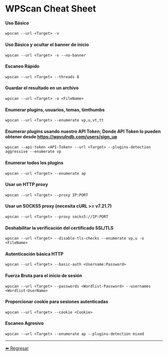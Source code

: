 # WPScan Cheat Sheet

#### Uso Básico
```
wpscan --url <Target> -v
```

#### Uso Básico y ocultar el banner de inicio
```
wpscan --url <Target> -v --no-banner
```

#### Escaneo Rápido
```
wpscan --url <Target> --threads 8
```

#### Guardar el resultado en un archivo
```
wpscan --url <Target> -o <FileName>
```

#### Enumerar plugins, usuarios, temas, timthumbs
```
wpscan --url <Target> --enumerate vp,u,vt,tt
```

#### Enumerar plugins usando nuestro API Token; Donde API Token lo pueden obtener desde https://wpvulndb.com/users/sign_up
```
wpscan --api-token <API-Token> --url <Target> --plugins-detection aggressive --enumerate vp
```

#### Enumerar todos los plugins
```
wpscan --url <Target> --enumerate ap
```

#### Usar un HTTP proxy
```
wpscan --url <Target> --proxy IP:PORT
```

#### Usar un SOCKS5 proxy (necesita cURL >= v7.21.7)
```
wpscan --url <Target> --proxy socks5://IP:PORT
```

#### Deshabilitar la verificación del certificado SSL/TLS 
```
wpscan --url <Target> --disable-tls-checks --enumerate vp,u -o <FileName>
```

#### Autenticación básica HTTP 
```
wpscan --url <Target> --basic-auth <Username:Password>
```

#### Fuerza Bruta para el inicio de sesión
```
wpscan --url <Target> --passwords <Wordlist-Password> --usernames <Wordlist-UserName>
```

#### Proporcionar cookie para sesiones autenticadas
```
wpscan --url <Target> --cookie <Cookie>
```

#### Escaneo Agresivo
```
wpscan --url <Target> --enumerate ap --plugins-detection mixed
```

---

[:arrow_left: Regresar](https://github.com/m4lal0/cheatsheets)
